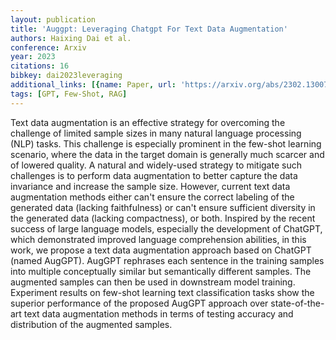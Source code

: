```yaml
---
layout: publication
title: 'Auggpt: Leveraging Chatgpt For Text Data Augmentation'
authors: Haixing Dai et al.
conference: Arxiv
year: 2023
citations: 16
bibkey: dai2023leveraging
additional_links: [{name: Paper, url: 'https://arxiv.org/abs/2302.13007'}]
tags: [GPT, Few-Shot, RAG]
---
```

Text data augmentation is an effective strategy for overcoming the challenge
of limited sample sizes in many natural language processing (NLP) tasks. This
challenge is especially prominent in the few-shot learning scenario, where the
data in the target domain is generally much scarcer and of lowered quality. A
natural and widely-used strategy to mitigate such challenges is to perform data
augmentation to better capture the data invariance and increase the sample
size. However, current text data augmentation methods either can't ensure the
correct labeling of the generated data (lacking faithfulness) or can't ensure
sufficient diversity in the generated data (lacking compactness), or both.
Inspired by the recent success of large language models, especially the
development of ChatGPT, which demonstrated improved language comprehension
abilities, in this work, we propose a text data augmentation approach based on
ChatGPT (named AugGPT). AugGPT rephrases each sentence in the training samples
into multiple conceptually similar but semantically different samples. The
augmented samples can then be used in downstream model training. Experiment
results on few-shot learning text classification tasks show the superior
performance of the proposed AugGPT approach over state-of-the-art text data
augmentation methods in terms of testing accuracy and distribution of the
augmented samples.
